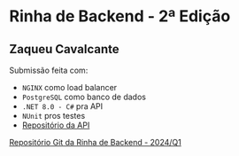 # Rinha de Backend - 2ª Edição

## Zaqueu Cavalcante
Submissão feita com:
- `NGINX` como load balancer
- `PostgreSQL` como banco de dados
- `.NET 8.0 - C#` pra API
- `NUnit` pros testes 
- [Repositório da API](https://github.com/ZaqueuCavalcante/rinha-de-backend-2)

[Repositório Git da Rinha de Backend - 2024/Q1](https://github.com/zanfranceschi/rinha-de-backend-2024-q1)
